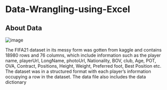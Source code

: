 # Data-Wrangling-using-Excel
## About Data
![image](https://user-images.githubusercontent.com/105671618/225287022-afbe24e5-474f-4024-a60f-10e25b6f4e19.png)

The FIFA21 dataset in its messy form was gotten from kaggle and contains 18980 rows and 76 columns, which include information such as the player name, playerUrl, LongName, photoUrl, Nationality, BOV, club, Age, POT, OVA, Contract, Positions, Height, Weight, Preferred foot, Best Position etc. The dataset was in a structured format with each player’s information occupying a row in the dataset. The data file also includes the data dictionary
